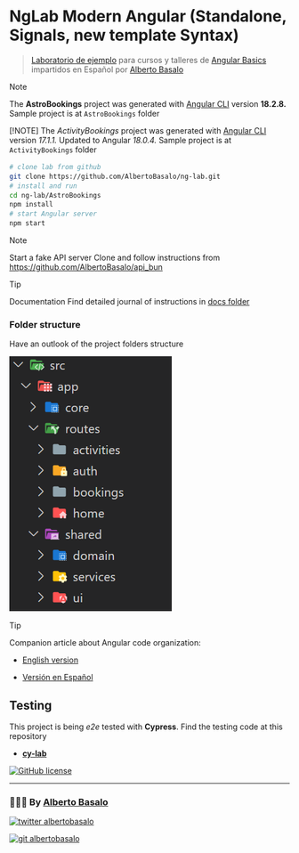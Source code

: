 # NgLab Modern Angular (Standalone, Signals, new template Syntax)

> [Laboratorio de ejemplo](https://github.com/albertobasalo/ng-lab) para cursos y talleres de [Angular Basics](https://albertobasalo.notion.site/Angular-Moderno-V17-8d69354edacb41cbaa921a9fbb8a17d0) impartidos en Español por [Alberto Basalo](https://albertobasalo.dev)


> [!NOTE]
> The **AstroBookings** project was generated with [Angular CLI](https://github.com/angular/angular-cli) version **18.2.8.**
> Sample project is at `AstroBookings` folder
> 
> [!NOTE]
> The _ActivityBookings_ project was generated with [Angular CLI](https://github.com/angular/angular-cli) version _17.1.1._
> Updated to Angular _18.0.4._
> Sample project is at `ActivityBookings` folder



```bash
# clone lab from github
git clone https://github.com/AlbertoBasalo/ng-lab.git
# install and run
cd ng-lab/AstroBookings
npm install
# start Angular server
npm start
```

> [!NOTE]
> Start a fake API server
> Clone and follow instructions from https://github.com/AlbertoBasalo/api_bun

> [!TIP]
> Documentation
> Find detailed journal of instructions in [docs folder](./docs/)

### Folder structure

Have an outlook of the project folders structure

![Folders](./docs/screenshots/folders.png)

> [!TIP]
> Companion article about Angular code organization:

- [English version](https://medium.com/@albertobasalo/file-and-folder-structure-for-angular-applications-3130efc582e3)

- [Versión en Español](https://www.linkedin.com/pulse/estructura-de-archivos-y-carpetas-para-aplicaciones-angular-basalo-3vcff)

## Testing

This project is being _e2e_ tested with **Cypress**. Find the testing code at this repository

- [**cy-lab**](https://github.com/AlbertoBasalo/cy-lab)

[![GitHub license](https://img.shields.io/github/license/AlbertoBasalo/cy-lab?style=for-the-badge)](https://albertobasalo.dev)

---

<footer>
  <h3>🧑🏼‍💻 By <a href="https://albertobasalo.dev" target="blank">Alberto Basalo</a> </h3>
  <p>
    <a href="https://twitter.com/albertobasalo" target="blank">
      <img src="https://img.shields.io/twitter/follow/albertobasalo?logo=twitter&style=for-the-badge" alt="twitter albertobasalo" />
    </a>
  </p>
  <p>
    <a href="https://github.com/albertobasalo" target="blank">
      <img 
        src="https://img.shields.io/github/followers/albertobasalo?logo=github&label=profile albertobasalo&style=for-the-badge" alt="git albertobasalo" />
    </a>
  </p>
</footer>
